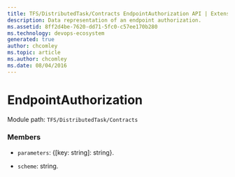 ```yaml
---
title: TFS/DistributedTask/Contracts EndpointAuthorization API | Extensions for Azure DevOps Services
description: Data representation of an endpoint authorization.
ms.assetid: 8ff2d4be-7620-dd71-5fc0-c57ee170b280
ms.technology: devops-ecosystem
generated: true
author: chcomley
ms.topic: article
ms.author: chcomley
ms.date: 08/04/2016
---
```


# EndpointAuthorization

Module path: `TFS/DistributedTask/Contracts`

### Members

- `parameters`: {[key: string]: string}.

- `scheme`: string.
